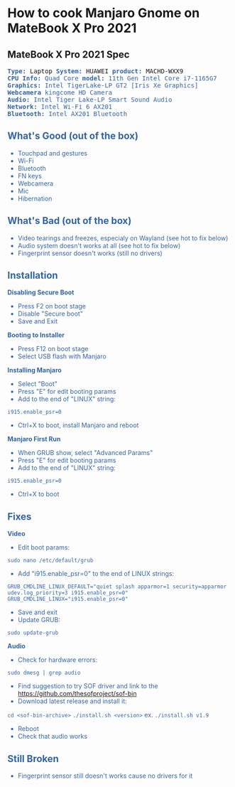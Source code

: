 # How to cook Manjaro Gnome on MateBook X Pro 2021 

## MateBook X Pro 2021 Spec
<pre>
<font color="#3465A4"><b>Type:</b></font> Laptop <font color="#3465A4"><b>System:</b></font> HUAWEI <font color="#3465A4"><b>product:</b></font> MACHD-WXX9
<font color="#3465A4"><b>CPU</b> <font color="#3465A4"><b>Info:</b></font> Quad Core <font color="#3465A4"><b>model:</b></font> 11th Gen Intel Core i7-1165G7
<font color="#3465A4"><b>Graphics:</b></font> Intel TigerLake-LP GT2 [Iris Xe Graphics]
<font color="#3465A4"><b>Webcamera</b></font> kingcome HD Camera
<font color="#3465A4"><b>Audio:</b></font> Intel Tiger Lake-LP Smart Sound Audio
<font color="#3465A4"><b>Network:</b></font> Intel Wi-Fi 6 AX201
<font color="#3465A4"><b>Bluetooth:</b></font> Intel AX201 Bluetooth
</pre>

## What's Good (out of the box)
- Touchpad and gestures
- Wi-Fi
- Bluetooth
- FN keys
- Webcamera
- Mic
- Hibernation

## What's Bad (out of the box)
- Video tearings and freezes, especialy on Wayland (see hot to fix below)
- Audio system doesn't works at all (see hot to fix below)
- Fingerprint sensor doesn't works (still no drivers)

## Installation
**Disabling Secure Boot**
- Press F2 on boot stage
- Disable "Secure boot"
- Save and Exit

**Booting to Installer**
- Press F12 on boot stage
- Select USB flash with Manjaro

**Installing Manjaro**
- Select "Boot"
- Press "E" for edit booting params
- Add to the end of "LINUX" string:

`i915.enable_psr=0`

- Ctrl+X to boot, install Manjaro and reboot

**Manjaro First Run**
- When GRUB show, select "Advanced Params"
- Press "E" for edit booting params
- Add to the end of "LINUX" string:

`i915.enable_psr=0`

- Ctrl+X to boot

## Fixes
**Video**
- Edit boot params:

`sudo nano /etc/default/grub`

- Add "i915.enable_psr=0" to the end of LINUX strings:

`GRUB_CMDLINE_LINUX_DEFAULT="quiet splash apparmor=1 security=apparmor udev.log_priority=3 i915.enable_psr=0"
 GRUB_CMDLINE_LINUX="i915.enable_psr=0"`

- Save and exit
- Update GRUB:

`sudo update-grub`

**Audio**
- Check for hardware errors:

`sudo dmesg | grep audio`

- Find suggestion to try SOF driver and link to the https://github.com/thesofproject/sof-bin
- Download latest release and install it:

`cd <sof-bin-archive>`
`./install.sh <version>` ex. `./install.sh v1.9` 

- Reboot 
- Check that audio works

## Still Broken
- Fingerprint sensor still doesn't works cause no drivers for it


